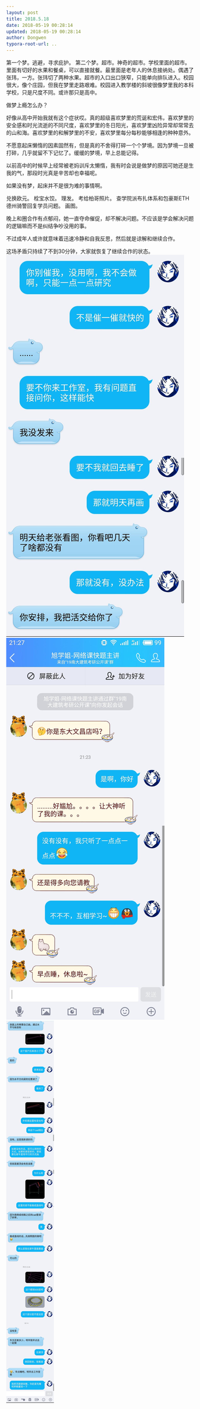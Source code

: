 ```yaml
---
layout: post
title: 2018.5.18
date: 2018-05-19 00:28:14
updated: 2018-05-19 00:28:14
author: Dongwen
typora-root-url: ..
---
```




第一个梦。逃避，寻求庇护。
第二个梦。超市。神奇的超市。学校里面的超市。里面有切好的水果和餐桌，可以直接就餐。最里面是老年人的休息接纳处。偶遇了张玮，一方。张玮切了两种水果。超市的入口出口狭窄，只能单向排队进入。校园很大，像个庄园，但我在梦里走路艰难。校园进入教学楼的斜坡很像梦里我的本科学校，只是尺度不同。或许那只是高中。

做梦上瘾怎么办？

好像从高中开始我就有这个症状哎。真的超级喜欢梦里的荒诞和宏伟，喜欢梦里的安全感和时光流逝的不同尺度，喜欢梦里的冬日阳光，喜欢梦里凶险异常却常常去的山和海。喜欢梦里的和解梦里的不安，喜欢梦里每分每秒能够相逢的种种意外。

不愿意起床懒惰的因素固然有，但是真的不舍得打碎一个个梦境。因为梦境一旦被打碎，几乎就留不下记忆了。缓缓的梦境，早上总能记得。

以前高中的时候早上经常被老妈训斥太懒惰，我有时会说是做梦的原因可她还是生我的气，那段时光真是辛苦却也幸福呢。

如果没有梦，起床并不是很为难的事情啊。

兑换欧元。
栓宝水饺。
理发。
考给柏哥照片。
查学院派布扎体系和包豪斯ETH德州骑警回复学员问题。
画图。

晚上和圈合作有点郁闷，她一直夺命催促，却不解决问题。不应该是学会解决问题的逻辑嘛而不是纠结争吵没用的事。

不过成年人或许就意味着迅速冷静和自我反思，然后就是谅解和继续合作。

这场矛盾只持续了不到30分钟，大家就恢复了继续合作的状态。   ![](/img/in-post/x50738893.jpg)
![](/img/in-post/x50738894.jpg)
![](/img/in-post/x50738891.jpg)
